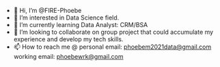 - 👋 Hi, I’m @FIRE-Phoebe
- 👀 I’m interested in Data Science field. 
- 🌱 I’m currently learning Data Analyst: CRM/BSA
- 💞️ I’m looking to collaborate on group project that could accumulate my experience and develop my tech skills.
- 📫 How to reach me @ 
        personal email: phoebem2021data@gmail.com
        working email:  phoebewrk@gmail.com

<!---
FIRE-Phoebe/FIRE-Phoebe is a ✨ special ✨ repository because its `README.md` (this file) appears on your GitHub profile.
You can click the Preview link to take a look at your changes.
--->
